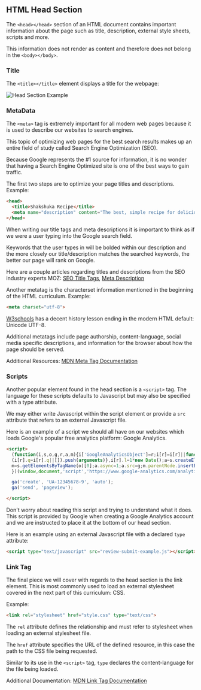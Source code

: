 ## HTML Head Section

The `<head></head>` section of an HTML document contains important information about the page such as title, description, external style sheets, scripts and more.

This information does not render as content and therefore does not belong in the `<body></body>`.

### Title

The `<title></title>` element displays a title for the webpage:

![Head Section Example](https://assets.aaonline.io/fullstack/html-css/assets/head-section-app-academy.jpg)

### MetaData

The `<meta>` tag is extremely important for all modern web pages because it is used to describe our websites to search engines.

This topic of optimizing web pages for the best search results makes up an entire field of study called Search Engine Optimization (SEO).

Because Google represents the #1 source for information, it is no wonder that having a Search Engine Optimized site is one of the best ways to gain traffic.

The first two steps are to optimize your page titles and descriptions. Example:

```html
<head>
  <title>Shakshuka Recipe</title>
  <meta name="description" content="The best, simple recipe for delicious Middle Eastern Shakshuka, a cumin spiced tomato sauce with sautéd onions and chili peppers topped with poached eggs. ">
</head>
```

When writing our title tags and meta descriptions it is important to think as if we were a user typing into the Google search field.

Keywords that the user types in will be bolded within our description and the more closely our title/description matches the searched keywords, the better our page will rank on Google.

Here are a couple articles regarding titles and descriptions from the SEO industry experts MOZ: [SEO Title Tags](https://moz.com/learn/seo/title-tag), [Meta Description](https://moz.com/learn/seo/meta-description)

Another metatag is the characterset information mentioned in the beginning of the HTML curriculum. Example:

```html
<meta charset="utf-8">
```

[W3schools](http://www.w3schools.com/tags/ref_charactersets.asp) has a decent history lesson ending in the modern HTML default: Unicode UTF-8.

Additional metatags include page authorship, content-language, social media specific descriptions, and information for the browser about how the page should be served.

Additional Resources: [MDN Meta Tag Documentation](https://developer.mozilla.org/en-US/docs/Web/HTML/Element/meta)

### Scripts

Another popular element found in the head section is a `<script>` tag. The language for these scripts defaults to Javascript but may also be specified with a type attribute.

We may either write Javascript within the script element or provide a `src` attribute that refers to an external Javascript file.

Here is an example of a script we should all have on our websites which loads Google's popular free analytics platform: Google Analytics.

```html
<script>
  (function(i,s,o,g,r,a,m){i['GoogleAnalyticsObject']=r;i[r]=i[r]||function(){
  (i[r].q=i[r].q||[]).push(arguments)},i[r].l=1*new Date();a=s.createElement(o),
  m=s.getElementsByTagName(o)[0];a.async=1;a.src=g;m.parentNode.insertBefore(a,m)
  })(window,document,'script','https://www.google-analytics.com/analytics.js','ga');

  ga('create', 'UA-12345678-9', 'auto');
  ga('send', 'pageview');

</script>
```

Don't worry about reading this script and trying to understand what it does. This script is provided by Google when creating a Google Analytics account and we are instructed to place it at the bottom of our head section.

Here is an example using an external Javascript file with a declared `type` attribute:

```html
<script type="text/javascript" src="review-submit-example.js"></script>
```

### Link Tag

The final piece we will cover with regards to the head section is the link element. This is most commonly used to load an external stylesheet covered in the next part of this curriculum: CSS.

Example:

```html
<link rel="stylesheet" href="style.css" type="text/css">
```

The `rel` attribute defines the relationship and must refer to stylesheet when loading an external stylesheet file.

The `href` attribute specifies the URL of the defined resource, in this case the path to the CSS file being requested.

Similar to its use in the `<script>` tag, `type` declares the content-language for the file being loaded.

Additional Documentation: [MDN Link Tag Documentation](https://developer.mozilla.org/en-US/docs/Web/HTML/Element/link)

